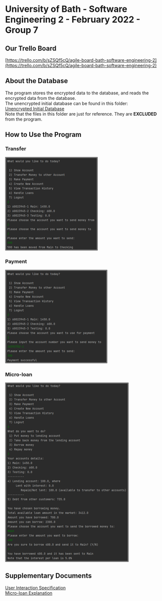 # University of Bath - Software Engineering 2 - February 2022 - Group 7
## Our Trello Board
[https://trello.com/b/sZSQf5cQ/agile-board-bath-software-engineering-2](https://trello.com/b/sZSQf5cQ/agile-board-bath-software-engineering-2)
## About the Database
The program stores the encrypted data to the database, and reads the encrypted data from the database.  
The unencrypted initial database can be found in this folder:  
[Unencrypted Initial Database](supplementary_files/unencrypted_initial_database)  
Note that the files in this folder are just for reference. They are **EXCLUDED** from the program.
## How to Use the Program
### Transfer
![transfer](supplementary_files/readme_transfer.png)
### Payment
![payment](supplementary_files/readme_payment.png)
### Micro-loan
![micro-loan](supplementary_files/readme_micro-loan.png)
## Supplementary Documents
[User Interaction Specification](supplementary_files/user_interaction_specification.pdf)  
[Micro-loan Explanation](supplementary_files/micro-loan_explanation.pdf)